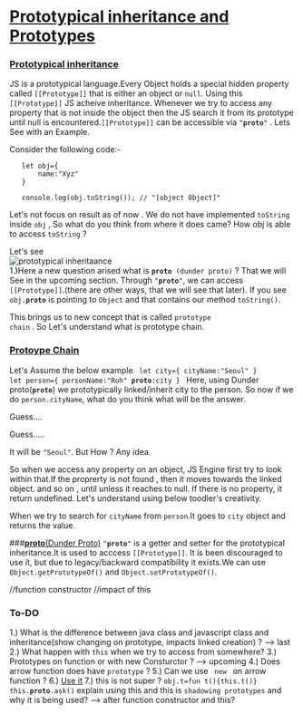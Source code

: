 # <ins>Prototypical inheritance and Prototypes </ins>

### <ins> Prototypical inheritance </ins>
JS is a prototypical language.Every Object holds a special hidden property called <code>[[Prototype]]</code> that is either an object or <code>null</code>. Using this <code>[[Prototype]]</code> JS acheive inheritance. Whenever we try to access any property that is not inside the object then the JS search it from its prototype until null is encountered.<code>[[Prototype]]</code> can be accessible via <code>"__proto__"</code> .
Lets See with an Example.

Consider the following code:-
    
       let obj={
           name:"Xyz"
       }
       
       console.log(obj.toString()); // "[object Object]"

Let's not focus on result as of now . We do not have implemented <code>toString</code> inside <code>obj</code> , So what do you think from where it does came? How obj is able to access <code>toString</code> ?

Let's see<br/>
![prototypical inheritaance](https://user-images.githubusercontent.com/30550365/162847996-fdb3ac33-40a7-4be5-b2be-b53baa08887a.png)
<br/>
1.)Here a new question arised what is <code>__proto__ (dunder proto)</code> ? That we will See in the upcoming section.
Through <code>"__proto__"</code>, we can access <code>[[Prototype]]</code>.(there are other ways, that we will see that later).
If you see <code>obj.__proto__</code> is pointing to <code>Object</code> and that contains our method <code>toString()</code>.

This brings us to new concept that is called <code>prototype chain</code> . So Let's understand what is prototype chain.

### <ins>Protoype Chain</ins>
Let's Assume the below example
<code>
        let city={
            cityName:"Seoul"
        }
        let person={
            personName:"Roh"
            __proto__:city
        }
 </code>
Here, using Dunder proto(<code>__proto__</code>) we prototypically linked/inherit city to the person. So now if we do <code>person.cityName</code>, what do you think what will be the answer.

Guess.... 

Guess.....

It will be <code>"Seoul"</code>. But How ? Any idea.

So when we access any property on an object, JS Engine first try to look within that.If the proprerty is not found , then it moves towards the linked object. and so on , until unless it reaches to null. If there is no property, it return undefined.
Let's understand using below toodler's creativity.


When we try to search for <code>cityName</code> from <code>person</code>.It goes to <code>city</code> object and returns the value.

###<ins>__proto__(Dunder Proto)</ins>
<code>"__proto__"</code> is a getter and setter for the prototypical inheritance.It is used to acccess <code>[[Prototype]]</code>. It is been discouraged to use it, but due to legacy/backward compatibility  it exists.We can use <code>Object.getPrototypeOf()</code> and <code>Object.setPrototypeOf()</code>.

//function constructor
//impact of this


### To-DO
1.) What is the difference between java class and javascript class and inheritance(show changing on prototype, impacts linked creation) ?  --> last
2.) What happen with <code>this</code> when we try to access from somewhere? 
3.) Prototypes on function or with new Consturctor ? --> upcoming
4.) Does arrow function does have <code>prototype</code> ?
5.) Can we use <code> new </code> on arrow function ? 
6.) [Use it](https://developer.mozilla.org/en-US/docs/Web/JavaScript/Reference/Global_Objects/Object/proto)
7.) this is not super ? <code>obj.t=fun t(){this.t()}</code> <code>this.__proto__.ask()</code> explain using this and this is <code>shadowing prototypes</code> and why it is being used? --> after function constructor and this?
